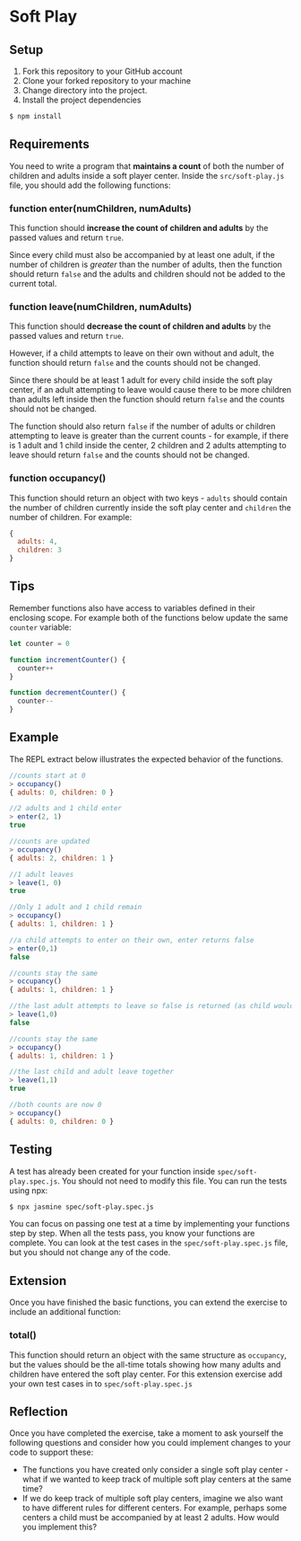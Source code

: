 # Soft Play

## Setup

1. Fork this repository to your GitHub account
2. Clone your forked repository to your machine
3. Change directory into the project.
4. Install the project dependencies

```sh
$ npm install
```

## Requirements
You need to write a program that **maintains a count** of both the number of children and adults inside a soft player center. Inside the `src/soft-play.js` file, you should add the following functions:

### function enter(numChildren, numAdults) 
This function should **increase the count of children and adults** by the passed values and return `true`.

Since every child must also be accompanied by at least one adult, if the number of children is *greater* than the number of adults, then the function should return `false` and the adults and children should not be added to the current total.

### function leave(numChildren, numAdults)
This function should **decrease the count of children and adults** by the passed values and return `true`. 

However, if a child attempts to leave on their own without and adult, the function should return `false` and the counts should not be changed. 

Since there should be at least 1 adult for every child inside the soft play center, if an adult attempting to leave would cause there to be more children than adults left inside then the function should return `false` and the counts should not be changed.

The function should also return `false` if the number of adults or children attempting to leave is greater than the current counts - for example, if there is 1 adult and 1 child inside the center, 2 children and 2 adults attempting to leave should return `false` and the counts should not be changed.

### function occupancy()
This function should return an object with two keys - `adults` should contain the number of children currently inside the soft play center and `children` the number of children. For example:

```javascript
{ 
  adults: 4,
  children: 3
}
```

## Tips
Remember functions also have access to variables defined in their enclosing scope. For example both of the functions below update the same `counter` variable:

```javascript
let counter = 0

function incrementCounter() {
  counter++
}

function decrementCounter() {
  counter--
}
```

## Example
The REPL extract below illustrates the expected behavior of the functions.
```javascript
//counts start at 0
> occupancy()
{ adults: 0, children: 0 } 

//2 adults and 1 child enter
> enter(2, 1) 
true

//counts are updated
> occupancy()
{ adults: 2, children: 1 }  

//1 adult leaves
> leave(1, 0)
true

//Only 1 adult and 1 child remain
> occupancy()
{ adults: 1, children: 1 } 

//a child attempts to enter on their own, enter returns false
> enter(0,1)  
false

//counts stay the same
> occupancy()
{ adults: 1, children: 1 } 

//the last adult attempts to leave so false is returned (as child would be on their own in soft play)
> leave(1,0)
false

//counts stay the same
> occupancy() 
{ adults: 1, children: 1 }

//the last child and adult leave together
> leave(1,1) 
true

//both counts are now 0
> occupancy() 
{ adults: 0, children: 0 }
```
## Testing
A test has already been created for your function inside
`spec/soft-play.spec.js`. You should not need to modify this file. You can run the tests using npx:

```sh
$ npx jasmine spec/soft-play.spec.js
```

You can focus on passing one test at a time by implementing your functions step by step. When all the tests pass, you know your functions are complete. You can look at the test cases in the `spec/soft-play.spec.js` file, but you should not change any of the code.

## Extension
Once you have finished the basic functions, you can extend the exercise to include an additional function:

### total()
This function should return an object with the same structure as `occupancy`, but the values should be the all-time totals showing how many adults and children have entered the soft play center. For this extension exercise add your own test cases in to `spec/soft-play.spec.js`

## Reflection
Once you have completed the exercise, take a moment to ask yourself the following questions and consider how you could implement changes to your code to support these:

* The functions you have created only consider a single soft play center - what if we wanted to keep track of multiple soft play centers at the same time?
* If we do keep track of multiple soft play centers, imagine we also want to have different rules for different centers. For example, perhaps some centers a child must be accompanied by at least 2 adults. How would you implement this?